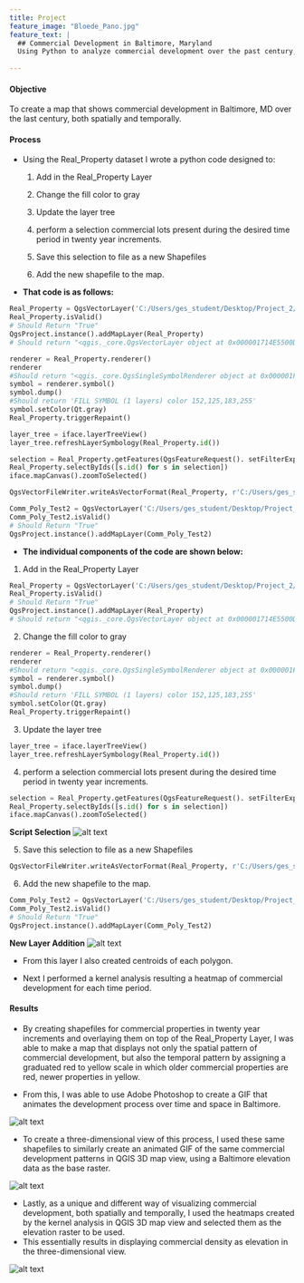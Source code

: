 ```yaml
---
title: Project 
feature_image: "Bloede_Pano.jpg"
feature_text: |
  ## Commercial Development in Baltimore, Maryland
  Using Python to analyze commercial development over the past century, both spatially and temporally.
  
---
```


#### __Objective__

To create a map that shows commercial development in Baltimore, MD over the last
century, both spatially and temporally.

#### __Process__

* Using the Real_Property dataset I wrote a python code designed to:

  1. Add in the Real_Property Layer

  2. Change the fill color to gray

  3. Update the layer tree

  4. perform a selection commercial lots present during the desired time period in twenty year increments.

  5. Save this selection to file as a new Shapefiles

  6. Add the new shapefile to the map.

* __That code is as follows:__


```python
Real_Property = QgsVectorLayer('C:/Users/ges_student/Desktop/Project_2/Shapefiles/Real_Property_Proj.gpkg', 'Real_Property')
Real_Property.isValid()
# Should Return "True"
QgsProject.instance().addMapLayer(Real_Property)
# Should return "<qgis._core.QgsVectorLayer object at 0x000001714E5500D8>"

renderer = Real_Property.renderer()
renderer
#Should return "<qgis._core.QgsSingleSymbolRenderer object at 0x000001F6CBC06DC8>"
symbol = renderer.symbol()
symbol.dump()
#Should return 'FILL SYMBOL (1 layers) color 152,125,183,255'
symbol.setColor(Qt.gray)
Real_Property.triggerRepaint()

layer_tree = iface.layerTreeView()
layer_tree.refreshLayerSymbology(Real_Property.id())

selection = Real_Property.getFeatures(QgsFeatureRequest(). setFilterExpression(u'"YEAR_BUILD" >= 1900 and "YEAR_BUILD" <= 2018 and "USEGROUP" = \'C\''))
Real_Property.selectByIds([s.id() for s in selection])
iface.mapCanvas().zoomToSelected()

QgsVectorFileWriter.writeAsVectorFormat(Real_Property, r'C:/Users/ges_student/Desktop/Project_2/Shapefiles/Comm_Poly_Test2.gpkg', 'utf-8', Real_Property.crs(),'GPKG', True)

Comm_Poly_Test2 = QgsVectorLayer('C:/Users/ges_student/Desktop/Project_2/Shapefiles/Comm_Poly_Test2.gpkg', 'Real_Property')
Comm_Poly_Test2.isValid()
# Should Return "True"
QgsProject.instance().addMapLayer(Comm_Poly_Test2)
```

* __The individual components of the code are shown below:__


1. Add in the Real_Property Layer

```python
Real_Property = QgsVectorLayer('C:/Users/ges_student/Desktop/Project_2/Shapefiles/Real_Property_Proj.gpkg', 'Real_Property')
Real_Property.isValid()
# Should Return "True"
QgsProject.instance().addMapLayer(Real_Property)
# Should return "<qgis._core.QgsVectorLayer object at 0x000001714E5500D8>"
```

2. Change the fill color to gray

```python
renderer = Real_Property.renderer()
renderer
#Should return "<qgis._core.QgsSingleSymbolRenderer object at 0x000001F6CBC06DC8>"
symbol = renderer.symbol()
symbol.dump()
#Should return 'FILL SYMBOL (1 layers) color 152,125,183,255'
symbol.setColor(Qt.gray)
Real_Property.triggerRepaint()
```

3. Update the layer tree

```python
layer_tree = iface.layerTreeView()
layer_tree.refreshLayerSymbology(Real_Property.id())
```

4. perform a selection commercial lots present during the desired time period in twenty year increments.

```python
selection = Real_Property.getFeatures(QgsFeatureRequest(). setFilterExpression(u'"YEAR_BUILD" >= 1900 and "YEAR_BUILD" <= 2018 and "USEGROUP" = \'C\''))
Real_Property.selectByIds([s.id() for s in selection])
iface.mapCanvas().zoomToSelected()
```

__Script Selection__
![alt text](https://philipwool.github.io/project2/Script_Selection.JPG)

5. Save this selection to file as a new Shapefiles

```python
QgsVectorFileWriter.writeAsVectorFormat(Real_Property, r'C:/Users/ges_student/Desktop/Project_2/Shapefiles/Comm_Poly_Test2.gpkg', 'utf-8', Real_Property.crs(),'GPKG', True)
```

6. Add the new shapefile to the map.

```python
Comm_Poly_Test2 = QgsVectorLayer('C:/Users/ges_student/Desktop/Project_2/Shapefiles/Comm_Poly_Test2.gpkg', 'Real_Property')
Comm_Poly_Test2.isValid()
# Should Return "True"
QgsProject.instance().addMapLayer(Comm_Poly_Test2)
```

__New Layer Addition__
![alt text](https://philipwool.github.io/project2/Layer_Addition.JPG)

* From this layer I also created centroids of each polygon.

* Next I performed a kernel analysis resulting a heatmap of commercial development for each time period.

#### __Results__

* By creating shapefiles for commercial properties in twenty year increments and
overlaying them on top of the Real_Property Layer, I was able to make a map that
displays not only the spatial pattern of commercial development, but also the
temporal pattern by assigning a graduated red to yellow scale in which older commercial
properties are red, newer properties in yellow.

* From this, I was able to use Adobe Photoshop to create a GIF that animates the
development process over time and space in Baltimore.

![alt text](https://philipwool.github.io/project2/Comm_Map.gif)

* To create a three-dimensional view of this process, I used these same shapefiles
to similarly create an animated GIF of the same commercial development patterns
in QGIS 3D map view, using a Baltimore elevation data as the base raster.

![alt text](https://philipwool.github.io/project2/3d_Comm.gif)

* Lastly, as a unique and different way of visualizing commercial development,
both spatially and temporally, I used the heatmaps created by the kernel
analysis in QGIS 3D map view and selected them as the elevation raster to be used.
* This essentially results in displaying commercial density as elevation in the
three-dimensional view.

![alt text](https://philipwool.github.io/project2/3D_Heatmap.gif)

